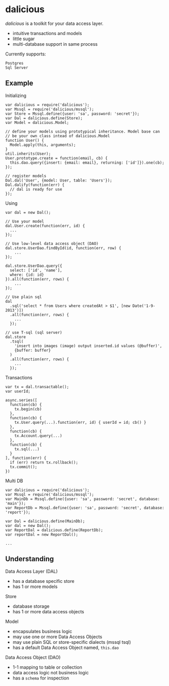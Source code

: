 # dalicious

_dalicious_ is a toolkit for your data access layer.

- intuitive transactions and models
- little sugar
- multi-database support in same process

Currently supports:

    Postgres
    Sql Server

## Example

Initializing

    var dalicious = require('dalicious');
    var Mssql = require('dalicious/mssql');
    var Store = Mssql.define({user: 'sa', password: 'secret'});
    var Dal = dalicious.define(Store);
    var Model = dalicious.Model;

    // define your models using prototypical inheritance. Model base can
    // be your own class intead of dalicious.Model
    function User() {
      Model.apply(this, arguments);
    }
    util.inherits(User);
    User.prototype.create = function(email, cb) {
      this.dao.query({insert: {email: email}, returning: ['id']}).one(cb);
    });

    // register models
    Dal.dal('User', {model: User, table: 'Users'});
    Dal.dalify(function(err) {
      // dal is ready for use
    });

Using

    var dal = new Dal();

    // Use your model
    dal.User.create(function(err, id) {
      ...
    });

    // Use low-level data access object (DAO)
    dal.store.UserDao.findById(id, function(err, row) {
        ...
    });

    dal.store.UserDao.query({
      select: ['id', 'name'],
      where: {id: id}
    }).all(function(err, rows) {
        ...
    });

    // Use plain sql
    dal
      .sql('select * from Users where createdAt > $1', [new Date('1-9-2013')])
      .all(function(err, rows) {
        ...
      });

    // use T-sql (sql server)
    dal.store
      .tsql(
        'insert into images (image) output inserted.id values (@buffer)',
        {buffer: buffer}
      )
      .all(function(err, rows) {
        ...
      });

Transactions

    var tx = dal.transactable();
    var userId;

    async.series([
      function(cb) {
        tx.begin(cb)
      },
      function(cb) {
        tx.User.query(...).function(err, id) { userId = id; cb() }
      },
      function(cb) {
        tx.Account.query(...)
      },
      function(cb) {
        tx.sql(...)
      }
    ], function(err) {
      if (err) return tx.rollback();
      tx.commit();
    })


Multi DB

    var dalicious = require('dalicious');
    var Mssql = require('dalicious/mssql');
    var MainDb = Mssql.define({user: 'sa', password: 'secret', database: 'main'});
    var ReportDb = Mssql.define({user: 'sa', password: 'secret', database: 'report'});

    var Dal = dalicious.define(MainDb);
    var dal = new Dal();
    var ReportDal = dalicious.define(ReportDb);
    var reportDal = new ReportDal();

    ...

## Understanding

Data Access Layer (DAL)

-   has a database specific store
-   has 1 or more models

Store

-   database storage
-   has 1 or more data access objects

Model

-   encapsulates business logic
-   may use one or more Data Access Objects
-   may use plain SQL or store-specific dialects (mssql tsql)
-   has a default Data Access Object named, `this.dao`

Data Access Object (DAO)

-   1-1 mapping to table or collection
-   data access logic not business logic
-   has a `schema` for inspection

